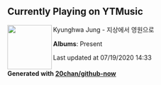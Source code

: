 ## Currently Playing on YTMusic

[<img align="left" width="100" src="https://lh3.googleusercontent.com/IXdAUZbpvXQ_-_K1s-uf-qW0DXD6SSng-qN6duNuLCe24j6y4YcUI6nnArceCcja0GGcAPHzWrhFdV_Q">](https://music.youtube.com/channel/UC73ZTK8-vehBJlyS9zNNq7w)

Kyunghwa Jung - 지상에서 영원으로

**Albums**: Present

Last updated at 07/19/2020 14:33

#### Generated with [20chan/github-now](https://github.com/20chan/github-now)


<!--
**20chan/20chan** is a ✨ _special_ ✨ repository because its `README.md` (this file) appears on your GitHub profile.

Here are some ideas to get you started:

- 🔭 I’m currently working on ...
- 🌱 I’m currently learning ...
- 👯 I’m looking to collaborate on ...
- 🤔 I’m looking for help with ...
- 💬 Ask me about ...
- 📫 How to reach me: ...
- 😄 Pronouns: ...
- ⚡ Fun fact: ...
-->
